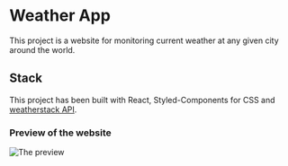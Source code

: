 # Weather App

This project is a website for monitoring current weather at any given city around the world. 

## Stack

This project has been built with React, Styled-Components for CSS and [weatherstack API](https://weatherstack.com).

### Preview of the website 

![The preview](https://scontent-hel3-1.xx.fbcdn.net/v/t39.30808-6/345034556_942043730447085_5389819105212974278_n.jpg?stp=dst-jpg_p720x720&_nc_cat=109&ccb=1-7&_nc_sid=0debeb&_nc_ohc=IlUpXWmQ3NUAX9HBTWn&_nc_ht=scontent-hel3-1.xx&oh=00_AfBqrsExXz_lOCUZZhRNYgzXsVLtfpK7korYLv1LJYrzGg&oe=645A80AD)


